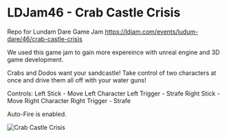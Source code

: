 # LDJam46 - Crab Castle Crisis
Repo for Lundam Dare Game Jam 
https://ldjam.com/events/ludum-dare/46/crab-castle-crisis

We used this game jam to gain more expereince with unreal engine and 3D game development. 

Crabs and Dodos want your sandcastle! Take control of two characters at once and drive them all off with your water guns!

Controls: Left Stick - Move Left Character Left Trigger - Strafe Right Stick - Move Right Character Right Trigger - Strafe

Auto-Fire is enabled.

![Crab Castle Crisis](https://static.jam.vg/raw/f7f/91/z/2fc07.png)

